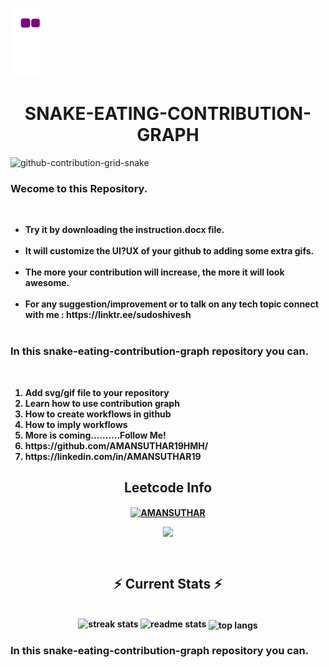 ![snake gif](https://github.com/AMANSUTHAR19HMH/AMANSUTHAR19HMH/blob/output/github-contribution-grid-snake.gif)
<!DOCTYPE html>
<h1 align="center">SNAKE-EATING-CONTRIBUTION-GRAPH</h1>

![github-contribution-grid-snake](https://user-images.githubusercontent.com/78317220/190580600-edd928b9-0191-4b8a-b1f5-b74fd09a5df4.gif)

<h3 aligh="center">Wecome to this Repository.</h3></br>
<ul>
  <li><b>Try it by downloading the instruction.docx file. <b/></li></br>
  <li>It will customize the UI?UX of your github to adding some extra gifs. </li></br>
<li>The more your contribution will increase, the more it will look awesome. </li></br>
<li>For any suggestion/improvement or to talk on any tech topic connect with me   :  https://linktr.ee/sudoshivesh </li></br>
</ul>

<h3 align="left">In this snake-eating-contribution-graph repository you can.</h3><br>
<ol>
<li>Add svg/gif file to your repository</li>
<li>Learn how to use contribution graph</li>
<li>How to create workflows in github</li>
<li>How to imply workflows</li>
<li>More is coming..........Follow Me!</li>
<li>https://github.com/AMANSUTHAR19HMH/</li>
<li>https://linkedin.com/in/AMANSUTHAR19</li> 
</ol>
</html>


<h2 align="center">Leetcode Info</h2>  
<p align="center">
  <a href="https://leetcode.com/u/AMANSUTHAR/" target="_blank">
    <img align="center" src="https://leetcode.com/static/images/badges/2024/gif/2024-03.gif" alt="AMANSUTHAR" height="200" width="200" />
  </a>
</p>
<p align="center">
  <img align="top" src="https://leetcard.jacoblin.cool/AMANSUTHAR?theme=dark&font=Nunito&ext=heatmap" />    
</p>

<br/>
<h2 align="center">⚡ Current Stats ⚡</h2>
<br>
<div align="center">
  <img width=390 src="https://streak-stats.demolab.com/?user=AMANSUTHAR19HMH&count_private=true&theme=react&border_radius=10" alt="streak stats"/>
  <img width=390 src="https://github-readme-stats.vercel.app/api?username=AMANSUTHAR19HMH&show_icons=true&theme=react&rank_icon=github&border_radius=10" alt="readme stats" />
  <img width=325 align="center" src="https://github-readme-stats.vercel.app/api/top-langs/?username=AMANSUTHAR19HMH&hide=HTML&langs_count=8&layout=compact&theme=react&border_radius=10&size_weight=0.5&count_weight=0.5&exclude_repo=github-readme-stats" alt="top langs" />
</div>
<h3 align="left">In this snake-eating-contribution-graph repository you can.</h3><br>

</html>
